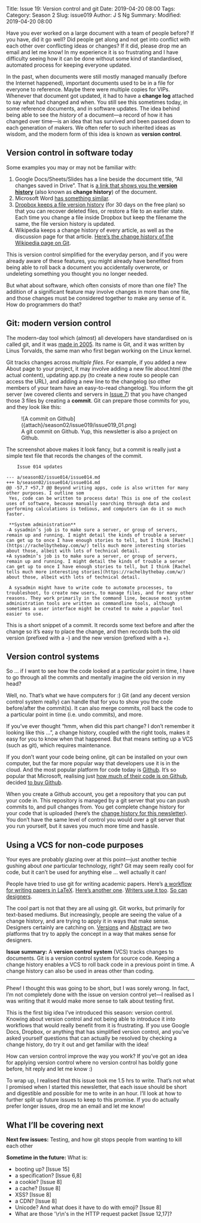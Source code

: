Title: Issue 19: Version control and git
Date: 2019-04-20 08:00
Tags: 
Category: Season 2
Slug: issue019
Author: J S Ng
Summary: 
Modified: 2019-04-20 08:00

Have you ever worked on a large document with a team of people before? If you have, did it go well? Did people get along and not get into conflict with each other over conflicting ideas or changes? If it did, please drop me an email and let me know! In my experience it is so frustrating and I have difficulty seeing how it can be done without some kind of standardised, automated process for keeping everyone updated.

In the past, when documents were still mostly managed manually (before the Internet happened), important documents used to be in a file for everyone to reference. Maybe there were multiple copies for VIPs. Whenever that document got updated, it had to have a **change log** attached to say what had changed and when. You still see this sometimes today, in some reference documents, and in software updates. The idea behind being able to see the *history* of a document—a record of how it has changed over time—is an idea that has survived and been passed down to each generation of makers. We often refer to such inherited ideas as wisdom, and the modern form of this idea is known as **version control**.

## Version control in software today

Some examples you may or may not be familiar with:

1. Google Docs/Sheets/Slides has a line beside the document title, “All changes saved in Drive”. That is [a link that shows you the **version history**](https://support.google.com/docs/answer/190843?co=GENIE.Platform%3DDesktop&hl=en) (also known as **change history**) of the document.
2. Microsoft Word [has something similar](https://support.office.com/en-us/article/view-the-version-history-of-an-item-or-file-in-a-list-or-library-53262060-5092-424d-a50b-c798b0ec32b1).
3. [Dropbox keeps a file version history](https://help.dropbox.com/security/version-history-overview) (for 30 days on the free plan) so that you can recover deleted files, or restore a file to an earlier state. Each time you change a file inside Dropbox but keep the filename the same, the file version history is updated.
4. Wikipedia keeps a change history of every article, as well as the discussion page for that article. [Here’s the change history of the Wikipedia page on Git](https://en.wikipedia.org/w/index.php?title=Git&action=history).

This is version control simplified for the everyday person, and if you were already aware of these features, you might already have benefited from being able to roll back a document you accidentally overwrote, or undeleting something you thought you no longer needed.

But what about software, which often consists of more than one file? The addition of a significant feature may involve changes in more than one file, and those changes must be considered together to make any sense of it. How do programmers do that?

## Git: modern version control

The modern-day tool which (almost) all developers have standardised on is called git, and it was [made in 2005](https://en.wikipedia.org/wiki/Git#History). Its name is Git, and it was written by Linus Torvalds, the same man who first began working on the Linux kernel.

Git tracks changes across _multiple files_. For example, if you added a new About page to your project, it may involve adding a new file about.html (the actual content), updating app.py (to create a new route so people can access the URL), and adding a new line to the changelog (so other members of your team have an easy-to-read changelog). You inform the git server (we covered clients and servers in [Issue 7]({filename}/season01/issue007/issue007.md)) that you have changed those 3 files by creating a **commit**. Git can prepare those commits for you, and they look like this:

<figure>
    ![A commit on Github]({attach}/season02/issue019/issue019_01.png)
    <figcaption>A git commit on Github. Yup, this newsletter is also a project on Github.</figcaption>    
</figure>

The screenshot above makes it look fancy, but a commit is really just a simple text file that records the changes of the commit.

```
    Issue 014 updates

--- a/season02/issue014/issue014.md
+++ b/season02/issue014/issue014.md
@@ -57,7 +57,7 @@ Beyond writing apps, code is also written for many other purposes. I outline som
 Yes, code can be written to process data! This is one of the coolest uses of software, because manually searching through data and performing calculations is tedious, and computers can do it so much faster.

 **System administration**
-A sysadmin’s job is to make sure a server, or group of servers, remain up and running. I might detail the kinds of trouble a server can get up to once I have enough stories to tell, but I think [Rachel](https://rachelbythebay.com/w/) tells much more interesting stories about those, albeit with lots of technical detail.
+A sysadmin’s job is to make sure a server, or group of servers, remain up and running. I might detail the kinds of trouble a server can get up to once I have enough stories to tell, but I think [Rachel tells much more interesting stories](https://rachelbythebay.com/w/) about those, albeit with lots of technical detail.

 A sysadmin might have to write code to automate processes, to troubleshoot, to create new users, to manage files, and for many other reasons. They work primarily in the command line, because most system administration tools are written as commandline tools, although sometimes a user interface might be created to make a popular tool easier to use.
```

This is a short snippet of a commit. It records some text before and after the change so it’s easy to place the change, and then records both the old version (prefixed with a -) and the new version (prefixed with a +).

## Version control systems

So … if I want to see how the code looked at a particular point in time, I have to go through all the commits and mentally imagine the old version in my head?

Well, no. That’s what we have computers for :) Git (and any decent version control system really) can handle that for you to show you the code before/after the commit(s). It can also merge commits, roll back the code to a particular point in time (i.e. undo commits), and more.

If you’ve ever thought “hmm, when did this part change? I don’t remember it looking like this …”, a change history, coupled with the right tools, makes it easy for you to know when that happened. But that means setting up a VCS (such as git), which requires maintenance.

If you don’t want your code being online, git can be installed on your own computer, but the far more popular way that developers use it is in the cloud. And the most popular platform for code today is [Github](https://github.com/about). It’s so popular that Microsoft, realising just [how much of their code is on Github](https://github.com/Microsoft), decided [to buy Github](https://blogs.microsoft.com/blog/2018/06/04/microsoft-github-empowering-developers/).

When you create a Github account, you get a repository that you can put your code in. This repository is managed by a git server that you can push commits to, and pull changes from. You get complete change history for your code that is uploaded (here’s the [change history for this newsletter](https://github.com/ngjunsiang/laymansguide/commits/release)). You don’t have the same level of control you would over a git server that you run yourself, but it saves you much more time and hassle.

## Using a VCS for non-code purposes

Your eyes are probably glazing over at this point—just another techie gushing about *one* particular technology, right? Git may seem really cool for code, but it can’t be used for anything else … well actually it can!

People have tried to use git for writing academic papers. Here’s [a workflow for writing papers in LaTeX](https://medium.com/@rvprasad/a-git-workflow-for-writing-papers-in-latex-4cfb31be4b06). [Here’s another one](https://sites.duke.edu/stochastically/2014/07/23/using-git-to-write-papers/). [Writers use it too](https://joebuhlig.com/writing-with-github/). [So can designers](https://medium.com/@dfosco/git-for-designers-856c434716e).

The cool part is not that they are all using git. Git works, but primarily for text-based mediums. But increasingly, people are seeing the value of a change history, and are trying to apply it in ways that make sense. Designers certainly are catching on. [Versions](https://versions.sympli.io/) and [Abstract](https://www.abstract.com/) are two platforms that try to apply the concept in a way that makes sense for designers.

**Issue summary:** A **version control system** (VCS) tracks changes to documents. Git is a version control system for source code. Keeping a change history enables a VCS to roll back code in a previous point in time. A change history can also be used in areas other than coding.

-----

Phew! I thought this was going to be short, but I was sorely wrong. In fact, I’m not completely done with the issue on version control yet—I realised as I was writing that it would make more sense to talk about testing first.

This is the first big idea I’ve introduced this season: version control. Knowing about version control and not being able to introduce it into workflows that would really benefit from it is frustrating. If you use Google Docs, Dropbox, or anything that has simplified version control, and you’ve asked yourself questions that can actually be resolved by checking a change history, do try it out and get familiar with the idea!

How can version control improve the way you work? If you’ve got an idea for applying version control where no version control has boldly gone before, hit reply and let me know :)

To wrap up, I realised that this issue took me 1.5 hrs to write. That’s not what I promised when I started this newsletter, that each issue should be short and digestible and possible for me to write in an hour. I’ll look at how to further split up future issues to keep to this promise. If you do actually prefer longer issues, drop me an email and let me know!

## What I’ll be covering next

**Next few issues:** Testing, and how git stops people from wanting to kill each other

**Sometime in the future:** What is:

- booting up? [Issue 15]
- a specification? [Issue 6,8]
- a cookie? [Issue 8]
- a cache? [Issue 8]
- XSS? [Issue 8]
- a CDN? [Issue 8]
- Unicode? And what does it have to do with emoji? [Issue 8]
- What are those '\r\n's in the HTTP request packet [Issue 12,17]?
